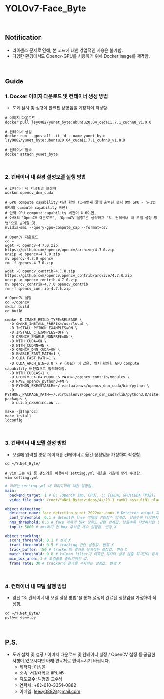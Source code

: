 # YOLOv7-Face_Byte
<br>

## Notification
* 라이센스 문제로 인해, 본 코드에 대한 상업적인 사용은 불가함.
* 다양한 환경에서도 Opencv-GPU를 사용하기 위해 Docker image를 제작함.
<br>

## Guide
### 1. Docker 이미지 다운로드 및 컨테이너 생성 방법
* 도커 설치 및 설정이 완료된 상황임을 가정하여 작성함.
```shell
# 이미지 다운로드
docker pull lsy0882/yunet_byte:ubuntu20.04_cuda11.7.1_cudnn8_v1.0.0

# 컨테이너 생성
docker run --gpus all -it -d --name yunet_byte lsy0882/yunet_byte:ubuntu20.04_cuda11.7.1_cudnn8_v1.0.0

# 컨테이너 접속
docker attach yunet_byte
```
<br>

### 2. 컨테이너 내 환경 설정모델 실행 방법
```shell
# 컨테이너 내 가상환경 활성화
workon opencv_dnn_cuda

# GPU compute capability 버전 확인 (1~n번째 줄에 출력된 숫자 0번 GPU ~ n-1번 GPU의 compute capability 버전)
# 만약 GPU compute capability 버전이 8.6이면, 
# 아래의 "OpenCV 다운로드", "OpenCV 설정"은 생략하고 "3. 컨테이너 내 모델 설정 방법"으로 넘어갈 것.
nvidia-smi --query-gpu=compute_cap --format=csv

# OpenCV 다운로드
cd ~
wget -O opencv-4.7.0.zip https://github.com/opencv/opencv/archive/4.7.0.zip
unzip -q opencv-4.7.0.zip
mv opencv-4.7.0 opencv
rm -f opencv-4.7.0.zip

wget -O opencv_contrib-4.7.0.zip https://github.com/opencv/opencv_contrib/archive/4.7.0.zip
unzip -q opencv_contrib-4.7.0.zip
mv opencv_contrib-4.7.0 opencv_contrib
rm -f opencv_contrib-4.7.0.zip

# OpenCV 설정
cd ~/opencv
mkdir build
cd build

cmake -D CMAKE_BUILD_TYPE=RELEASE \
  -D CMAKE_INSTALL_PREFIX=/usr/local \
  -D INSTALL_PYTHON_EXAMPLES=ON \
  -D INSTALL_C_EXAMPLES=OFF \
  -D OPENCV_ENABLE_NONFREE=ON \
  -D WITH_CUDA=ON \
  -D WITH_CUDNN=ON \
  -D OPENCV_DNN_CUDA=ON \
  -D ENABLE_FAST_MATH=1 \
  -D CUDA_FAST_MATH=1 \
  -D CUDA_ARCH_BIN=0.0 \ # (중요) 이 값은, 앞서 확인한 GPU compute capability 버전값으로 입력해야함.
  -D WITH_CUBLAS=1 \
  -D OPENCV_EXTRA_MODULES_PATH=~/opencv_contrib/modules \
  -D HAVE_opencv_python3=ON \
  -D PYTHON_EXECUTABLE=~/.virtualenvs/opencv_dnn_cuda/bin/python \
  -D PYTHON3_PACKAGE_PATH=~/.virtualenvs/opencv_dnn_cuda/lib/python3.8/site-packages \
  -D BUILD_EXAMPLES=ON ..

make -j$(nproc)
make install
ldconfig
```
<br>

### 3. 컨테이너 내 모델 설정 방법
* 모델에 입력할 영상 데이터를 컨테이너로 옮긴 상황임을 가정하여 작성함.
```shell
cd ~/YuNet_Byte/

# vim 또는 vi 등 편집기를 이용해서 setting.yml 내용을 기호에 맞게 수정함.
vim setting.yml
```
```yaml
# 아래는 setting.yml 내 파라미터에 대한 설명임.
main:
  backend_target: 1 # 0: [OpenCV Imp, CPU], 1: [CUDA, GPU(CUDA FP32)] || 0은 CPU로 동작, 1은 GPU로 동작
  video_file_path: /root/YuNet_Byte/videos/4k/23-1_cam01_assault01_place02_night_spring.mp4 # 모델에 입력할 영상 데이터 경로

object_detecting:
  detector_name: face_detection_yunet_2022mar.onnx # Detector weight 파일. 변경 X
  conf_threshold: 0.1 # detect한 face 객체의 신뢰점수 임계값. 낮을수록 다양하지만 정확도 낮은 객체 검출
  nms_threshold: 0.3 # face 객체의 box 정확도 관련 임계값. 낮을수록 다양하지만 정확도 낮은 box 검출
  top_k: 5000 # nms하기 전 box 후보군 개수 설정값. 변경 X

object_tracking:
  score_threshold: 0.1 # 변경 X
  track_threshold: 0.5 # tracking 관련 설정값. 변경 X
  track_buffer: 150 # tracker의 결과를 유지하는 설정값. 변경 X
  match_threshold: 0.8 # kalman filter가 예측한 위치와 실제 검출 위치간의 유사성 계산관련 설정값. 변경 X
  min_box_area: 3 # 오검출을 줄이기위한 값.
  frame_rate: 30 # tracker의 결과를 유지하는 설정값. 변경 X
```
<br>

### 4. 컨테이너 내 모델 실행 방법
* 앞선 "3. 컨테이너 내 모델 설정 방법"을 통해 설정이 완료된 상황임을 가정하여 작성함.
```
cd ~/YuNet_Byte/
python demo.py
```
<br>

## P.S.
* 도커 설치 및 설정 / 이미지 다운로드 및 컨테이너 설정 / OpenCV 설정 등 궁금한 사항이 있으시다면 아래 연락처로 연락주시기 바랍니다.
  * 제작자: 이상윤
  * 소속: 서강대학교 IIPLAB
  * 지도교수: 박형민 교수님
  * 연락처: +82-010-3354-0882
  * 이메일: leesy0882@gmail.com
